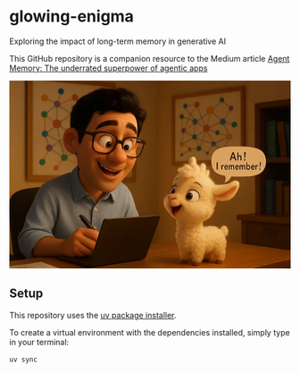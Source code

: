 # glowing-enigma
Exploring the impact of long-term memory in generative AI

This GitHub repository is a companion resource to the Medium article [Agent Memory: The underrated superpower of agentic apps](https://medium.com/mitb-for-all/agent-memory-the-underrated-superpower-of-agentic-apps-1c16fb47f435)

<p align="center">
    <img src="./images/iRemember.webp">
</p>

## Setup
This repository uses the [uv package installer](https://docs.astral.sh/uv/pip/packages/). 

To create a virtual environment with the dependencies installed, simply type in your terminal:
```
uv sync
```